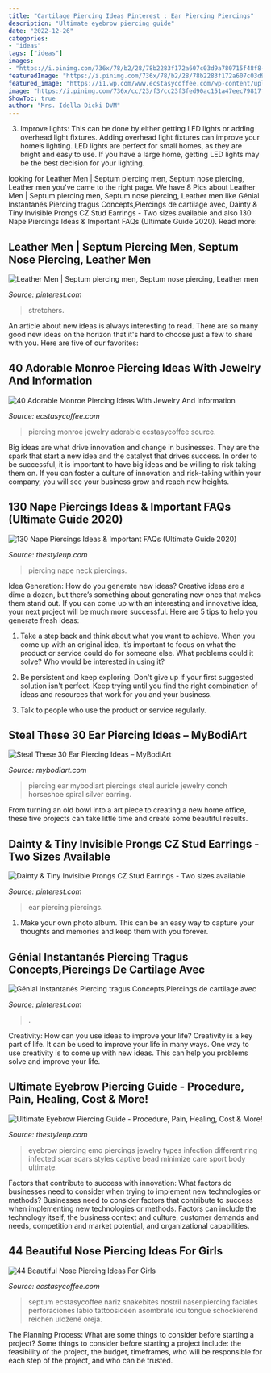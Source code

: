 ```yaml
---
title: "Cartilage Piercing Ideas Pinterest : Ear Piercing Piercings"
description: "Ultimate eyebrow piercing guide"
date: "2022-12-26"
categories:
- "ideas"
tags: ["ideas"]
images:
- "https://i.pinimg.com/736x/78/b2/28/78b2283f172a607c03d9a780715f48f8--septum-piercings-nose-rings.jpg"
featuredImage: "https://i.pinimg.com/736x/78/b2/28/78b2283f172a607c03d9a780715f48f8--septum-piercings-nose-rings.jpg"
featured_image: "https://i1.wp.com/www.ecstasycoffee.com/wp-content/uploads/2016/12/Thin-and-thick-nose-jewelry.jpg?resize=600%2C820&amp;ssl=1"
image: "https://i.pinimg.com/736x/cc/23/f3/cc23f3fed90ac151a47eec79817f1f95.jpg"
ShowToc: true
author: "Mrs. Idella Dicki DVM"
---
```



3. Improve lights: This can be done by either getting LED lights or adding overhead light fixtures.
Adding overhead light fixtures can improve your home’s lighting. LED lights are perfect for small homes, as they are bright and easy to use. If you have a large home, getting LED lights may be the best decision for your lighting.

	

		
looking for Leather Men | Septum piercing men, Septum nose piercing, Leather men you've came to the right page. We have 8 Pics about Leather Men | Septum piercing men, Septum nose piercing, Leather men like Génial Instantanés Piercing tragus Concepts,Piercings de cartilage avec, Dainty &amp; Tiny Invisible Prongs CZ Stud Earrings - Two sizes available and also 130 Nape Piercings Ideas &amp; Important FAQs (Ultimate Guide 2020). Read more:
		
    
## Leather Men | Septum Piercing Men, Septum Nose Piercing, Leather Men

<img loading=lazy src="https://i.pinimg.com/736x/78/b2/28/78b2283f172a607c03d9a780715f48f8--septum-piercings-nose-rings.jpg" onerror="this.onerror=null;this.src='https://tse3.mm.bing.net/th?id=OIP.Z3ynm-2YOIkjU7OcI7AJkQHaLF&amp;pid=15.1';" alt="Leather Men | Septum piercing men, Septum nose piercing, Leather men">

_Source: pinterest.com_

>stretchers. 

	

An article about new ideas is always interesting to read. There are so many good new ideas on the horizon that it's hard to choose just a few to share with you. Here are five of our favorites: 

    
## 40 Adorable Monroe Piercing Ideas With Jewelry And Information

<img loading=lazy src="https://i1.wp.com/www.ecstasycoffee.com/wp-content/uploads/2016/09/Monroe-Piercing-Ideas-6.jpg" onerror="this.onerror=null;this.src='https://tse3.mm.bing.net/th?id=OIP.YB-350Dxu0RvB5keJ2Z2pAHaJQ&amp;pid=15.1';" alt="40 Adorable Monroe Piercing Ideas With Jewelry And Information">

_Source: ecstasycoffee.com_

>piercing monroe jewelry adorable ecstasycoffee source. 

	

Big ideas are what drive innovation and change in businesses. They are the spark that start a new idea and the catalyst that drives success. In order to be successful, it is important to have big ideas and be willing to risk taking them on. If you can foster a culture of innovation and risk-taking within your company, you will see your business grow and reach new heights.

    
## 130 Nape Piercings Ideas &amp; Important FAQs (Ultimate Guide 2020)

<img loading=lazy src="https://thestyleup.com/wp-content/uploads/2016/08/neck-piercing-32.jpg" onerror="this.onerror=null;this.src='https://tse4.mm.bing.net/th?id=OIP.l8J-kDd4fqW7LPYLDd9oEAHaJ6&amp;pid=15.1';" alt="130 Nape Piercings Ideas &amp; Important FAQs (Ultimate Guide 2020)">

_Source: thestyleup.com_

>piercing nape neck piercings. 

	

Idea Generation: How do you generate new ideas?
Creative ideas are a dime a dozen, but there’s something about generating new ones that makes them stand out. If you can come up with an interesting and innovative idea, your next project will be much more successful. Here are 5 tips to help you generate fresh ideas:
1. Take a step back and think about what you want to achieve. When you come up with an original idea, it’s important to focus on what the product or service could do for someone else. What problems could it solve? Who would be interested in using it?

2. Be persistent and keep exploring. Don't give up if your first suggested solution isn't perfect. Keep trying until you find the right combination of ideas and resources that work for you and your business.

3. Talk to people who use the product or service regularly.

    
## Steal These 30 Ear Piercing Ideas – MyBodiArt

<img loading=lazy src="https://cdn.shopify.com/s/files/1/1184/2886/files/bc6263487b593f4aacf38961a0fb5e18_2048x2048.jpg?v=1497728225" onerror="this.onerror=null;this.src='https://tse1.mm.bing.net/th?id=OIP.yO89Yi_DVAFnYTWLCrZVXwHaKd&amp;pid=15.1';" alt="Steal These 30 Ear Piercing Ideas – MyBodiArt">

_Source: mybodiart.com_

>piercing ear mybodiart piercings steal auricle jewelry conch horseshoe spiral silver earring. 

	

From turning an old bowl into a art piece to creating a new home office, these five projects can take little time and create some beautiful results.

    
## Dainty &amp; Tiny Invisible Prongs CZ Stud Earrings - Two Sizes Available

<img loading=lazy src="https://i.pinimg.com/736x/dc/2f/b0/dc2fb02fa9276c7a016beabc54c71a85.jpg" onerror="this.onerror=null;this.src='https://tse2.mm.bing.net/th?id=OIP.p_4UJX4wHsYKw6uIe_Q2XgHaLH&amp;pid=15.1';" alt="Dainty &amp; Tiny Invisible Prongs CZ Stud Earrings - Two sizes available">

_Source: pinterest.com_

>ear piercing piercings. 

	

1. Make your own photo album. This can be an easy way to capture your thoughts and memories and keep them with you forever.

    
## Génial Instantanés Piercing Tragus Concepts,Piercings De Cartilage Avec

<img loading=lazy src="https://i.pinimg.com/736x/cc/23/f3/cc23f3fed90ac151a47eec79817f1f95.jpg" onerror="this.onerror=null;this.src='https://tse3.mm.bing.net/th?id=OIP.UZ3nH_MPk6AIsaB65KdWiAHaK2&amp;pid=15.1';" alt="Génial Instantanés Piercing tragus Concepts,Piercings de cartilage avec">

_Source: pinterest.com_

>. 

	

Creativity: How can you use ideas to improve your life?
Creativity is a key part of life. It can be used to improve your life in many ways. One way to use creativity is to come up with new ideas. This can help you problems solve and improve your life.

    
## Ultimate Eyebrow Piercing Guide - Procedure, Pain, Healing, Cost &amp; More!

<img loading=lazy src="https://thestyleup.com/wp-content/uploads/2016/08/eyebrow-piercing-92.jpg" onerror="this.onerror=null;this.src='https://tse3.mm.bing.net/th?id=OIP.PzSUCLEZ45b5yU7-id7EegHaE6&amp;pid=15.1';" alt="Ultimate Eyebrow Piercing Guide - Procedure, Pain, Healing, Cost &amp; More!">

_Source: thestyleup.com_

>eyebrow piercing emo piercings jewelry types infection different ring infected scar scars styles captive bead minimize care sport body ultimate. 

	

Factors that contribute to success with innovation: What factors do businesses need to consider when trying to implement new technologies or methods?
Businesses need to consider factors that contribute to success when implementing new technologies or methods. Factors can include the technology itself, the business context and culture, customer demands and needs, competition and market potential, and organizational capabilities.

    
## 44 Beautiful Nose Piercing Ideas For Girls

<img loading=lazy src="https://i1.wp.com/www.ecstasycoffee.com/wp-content/uploads/2016/12/Thin-and-thick-nose-jewelry.jpg?resize=600%2C820&amp;ssl=1" onerror="this.onerror=null;this.src='https://tse1.mm.bing.net/th?id=OIP.-XRvWU1PiXSUDaNgImxDegHaKH&amp;pid=15.1';" alt="44 Beautiful Nose Piercing Ideas For Girls">

_Source: ecstasycoffee.com_

>septum ecstasycoffee nariz snakebites nostril nasenpiercing faciales perforaciones labio tattoosideen asombrate icu tongue schockierend reichen uložené oreja. 

	

The Planning Process: What are some things to consider before starting a project?
Some things to consider before starting a project include: the feasibility of the project, the budget, timeframes, who will be responsible for each step of the project, and who can be trusted.

